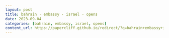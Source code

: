 ```yaml
---
layout: post
title: bahrain · embassy · israel · opens
date: 2023-09-04
categories: [bahrain, embassy, israel, opens]
content_url: https://papercliff.github.io/redirect/?q=bahrain+embassy+israel+opens&tbs=cdr:1,cd_min:9/3/2023,cd_max:9/5/2023
---
```

